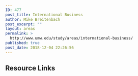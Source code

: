 ```yaml
---
ID: 477
post_title: International Business
author: Mike Breitenbach
post_excerpt: ""
layout: areas
permalink: >
  http://www.umw.edu/study/areas/international-business/
published: true
post_date: 2018-12-04 22:26:56
---
```


<!-- Types Custom Fields: -->

<!-- resource-links -->
<h2>Resource Links</h2>
<!-- End resource-links -->

<!-- End Types Custom Fields -->